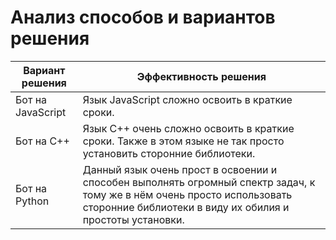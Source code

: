 # Анализ способов и вариантов решения

| Вариант решения | Эффективность решения |
| --- | -------- |
| Бот на JavaScript | Язык JavaScript сложно освоить в краткие сроки. |
| Бот на C++ | Язык C++ очень сложно освоить в краткие сроки. Также в этом языке не так просто установить сторонние библиотеки. |
| Бот на Python | Данный язык очень прост в освоении и способен выполнять огромный спектр задач, к тому же в нём очень просто использовать сторонние библиотеки в виду их обилия и простоты установки. |
